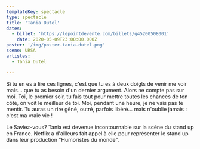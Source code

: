 ```yaml
---
templateKey: spectacle
type: spectacle
title: 'Tania Dutel'
dates: 
  - billet: 'https://lepointdevente.com/billets/g45200508001'
    date: 2020-05-09T23:00:00.000Z
poster: '/img/poster-tania-dutel.png'
scene: URSA
artistes:
  - Tania Dutel

---
```

Si tu en es à lire ces lignes, c'est que tu es à deux doigts de venir me voir mais... que tu as besoin d'un dernier argument. Alors ne compte pas sur moi. Toi, le premier soir, tu fais tout pour mettre toutes les chances de ton côté, on voit le meilleur de toi. Moi, pendant une heure, je ne vais pas te mentir. Tu auras un rire gêné, outré, parfois libéré... mais n'oublie jamais : c'est ma vraie vie !

Le Saviez-vous? Tania est devenue incontournable sur la scène du stand up en France. Netflix a d'ailleurs fait appel à elle pour représenter le stand up dans leur production "Humoristes du monde".
